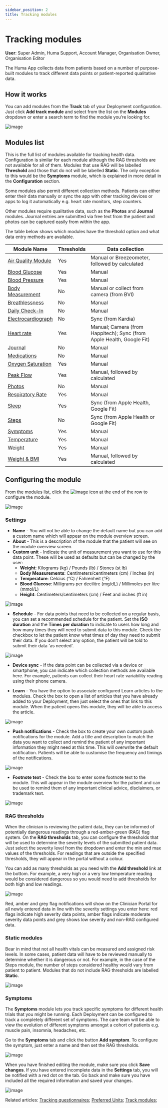 ```yaml
---
sidebar_position: 2
title: Tracking modules 
---
```

# Tracking modules
**User**: Super Admin, Huma Support, Account Manager, Organisation Owner, Organisation Editor

The Huma App collects data from patients based on a number of purpose-built modules to track different data points or patient-reported qualitative data. 
## How it works
You can add modules from the **Track** tab of your Deployment configuration. Just click **Add track module** and select from the list on the **Modules** dropdown or enter a search term to find the module you’re looking for.

![image](./assets/TrackModules01.png)

## Modules list
This is the full list of modules available for tracking health data. Configuration is similar for each module although the RAG thresholds are not available for all of them. Modules that use RAG will be labelled **Threshold** and those that do not will be labelled **Static**. The only exception to this would be the **Symptoms** module, which is explained in more detail in the **Configuration** section.

Some modules also permit different collection methods. Patients can either enter their data manually or sync the app with other tracking devices or apps to log it automatically e.g. heart rate monitors, step counters. 

Other modules require qualitative data, such as the **Photos** and **Journal** modules. Journal entries are submitted via free text from the patient and photos can be captured easily from within the app.

The table below shows which modules have the threshold option and what data entry methods are available.

| Module Name | Thresholds | Data collection | 
|--- | --- | --- | 
| [Air Quality Module](../../../modules/general/air-quality.md) | Yes | Manual or Breezeometer, followed by calculated |
| [Blood Glucose](../../../modules/physiological/blood-glucose.md) | Yes | Manual | 
| [Blood Pressure](../../../modules/physiological/blood-pressure.md) | Yes | Manual |
| [Body Measurement](../../../modules/physiological/body-measurement.md) | No | Manual or collect from camera (from BVI) | 
| [Breathlessness](../../../modules/general/breathlessness.md) | No | Manual | 
| [Daily Check-In](../../../modules/general/daily-check-in.md) | No | Manual |
| [Electrocardiograph](../../../modules/physiological/electrocardiograph.md) | No | Sync (from Kardia) |
| [Heart rate](../../../modules/physiological/heart-rate.md) | Yes | Manual; Camera (from Happitech); Sync (from Apple Health, Google Fit) | 
| [Journal](../../../modules/general/journal.md) | No | Manual | 
| [Medications](../../../modules/general/medications.md) | No | Manual | 
| [Oxygen Saturation](../../../modules/physiological/oxygen-saturation.md) | Yes | Manual | 
| [Peak Flow](../../../modules/physiological/peak-flow.md) | Yes | Manual, followed by calculated | 
| [Photos](../../../modules/general/photos.md) | No | Manual |
| [Respiratory Rate](../../../modules/physiological/respiratory-rate.md) | Yes | Manual |
| [Sleep](../../../modules/physiological/sleep.md) | Yes | Sync (from Apple Health, Google Fit) |
| [Steps](../../../modules/physiological/steps.md) | No | Sync (from Apple Health or Google Fit) | 
| [Symptoms](../../../modules/general/symptoms.md) | Yes | Manual | 
| [Temperature](../../../modules/physiological/temperature.md) | Yes | Manual |
| [Weight](../../../modules/physiological/weight.md) | Yes | Manual | 
| [Weight & BMI](../../../modules/physiological/weight-bmi.md) | Yes | Manual, followed by calculated |

## Configuring the module
From the modules list, click the ![image](./assets/Edit.png) icon at the end of the row to configure the module.

![image](./assets/TrackModules02.png)

### Settings
- **Name** - You will not be able to change the default name but you can add a custom name which will appear on the module overview screen.
- **About** - This is a description of the module that the patient will see on the module overview screen.  
- **Custom unit** - Indicate the unit of measurement you want to use for this data point. These will be used as defaults but can be changed by the user:
    - **Weight**: Kilograms (kg) / Pounds (lb) / Stones (st lb)
    - **Body Measurements**: Centimeters/centimeters (cm) / Inches (in)
    - **Temperature**: Celcius (°C) / Fahrenheit (°F)
    - **Blood Glucose**: Milligrams per decilitre (mg/dL) / Millimoles per litre (mmol/L)
    - **Height**: Centimeters/centimeters (cm) / Feet and inches (ft in)

![image](./assets/TrackModules03.png)

- **Schedule** - For data points that need to be collected on a regular basis, you can set a recommended schedule for the patient. Set the **ISO duration** and the **Times per duration** to indicate to users how long and how many times they will need to submit data to this module. Check the checkbox to let the patient know what times of day they need to submit their data. If you don’t select any option, the patient will be told to submit their data 'as needed'.

![image](./assets/TrackModules04.png)

- **Device sync** - If the data point can be collected via a device or smartphone, you can indicate which collection methods are available here. For example, patients can collect their heart rate variability reading using their phone camera.
 
- **Learn** - You have the option to associate configured Learn articles to the modules. Check the box to open a list of articles that you have already added to your Deployment, then just select the ones that link to this module. When the patient opens this module, they will be able to access the article.

![image](./assets/TrackModules05.png)

- **Push notifications** - Check the box to create your own custom push notifications for the module. Add a title and description to match the data you want to collect and remind the patient of any important information they might need at this time. This will overwrite the default notification. Patients will be able to customise the frequency and timings of the notifications.

![image](./assets/TrackModules06.png)

- **Footnote text** - Check the box to enter some footnote text to the module. This will appear in the module overview for the patient and can be used to remind them of any important clinical advice, disclaimers, or trademark text.

![image](./assets/TrackModules07.png)

### RAG thresholds 
When the clinician is reviewing the patient data, they can be informed of potentially dangerous readings through a red-amber-green (RAG) flag system. On the **RAG thresholds** tab, you can configure the thresholds that will be used to determine the severity levels of the submitted patient data. Just select the severity level from the dropdown and enter the min and max values of the thresholds. For readings that are outside the specified thresholds, they will appear in the portal without a colour.

You can add as many thresholds as you need with the **Add threshold** link at the bottom. For example, a very high or a very low temperature reading would be considered dangerous so you would need to add thresholds for both high and low readings.

![image](./assets/TrackModules08.png)

Red, amber and grey flag notifications will show on the Clinician Portal for all newly entered data in line with the severity settings you enter here: red flags indicate high severity data points, amber flags indicate moderate severity data points and grey shows low severity and non-RAG configured data. 

### Static modules
Bear in mind that not all health vitals can be measured and assigned risk levels. In some cases, patient data will have to be reviewed manually to determine
whether it is dangerous or not. For example, in the case of the Steps module, the number of steps considered healthy would vary from patient to patient. 
Modules that do not include RAG thresholds are labelled **Static**.

![image](./assets/TrackModules09.png)

### Symptoms
The **Symptoms** module lets you track specific symptoms for different health trials that you might be running. Each Deployment can be configured to track a completely different set of symptoms. The care team will be able to view the evolution of different symptoms amongst a cohort of patients e.g. muscle pain, insomnia, headaches, etc.

Go to the **Symptoms** tab and click the button **Add symptom**. To configure the symptom, just enter a name and then set the RAG thresholds.

![image](./assets/TrackModules10.png)

When you have finished editing the module, make sure you click **Save changes**.
If you have entered incomplete data in the **Settings** tab, you will be notified with a red dot on the tab. Go back and make sure you have included all the required information and saved your changes.

![image](./assets/TrackModules11.png)

Related articles: [Tracking questionnaires](./tracking-questionnaires.md); [Preferred Units](../configuring-the-user-onboarding/preferred-units.md); [Track modules](../../../huma-app/features/track-modules.md); 
